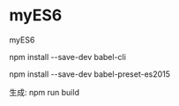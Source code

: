 # myES6
myES6

npm install --save-dev babel-cli

npm install --save-dev babel-preset-es2015

生成:
npm run build
